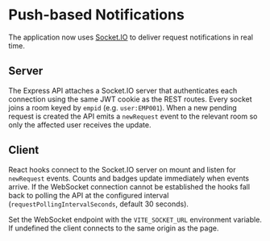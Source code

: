 # Push-based Notifications

The application now uses [Socket.IO](https://socket.io/) to deliver request
notifications in real time.

## Server

The Express API attaches a Socket.IO server that authenticates each connection
using the same JWT cookie as the REST routes. Every socket joins a room keyed by
`empid` (e.g. `user:EMP001`). When a new pending request is created the API
emits a `newRequest` event to the relevant room so only the affected user
receives the update.

## Client

React hooks connect to the Socket.IO server on mount and listen for
`newRequest` events. Counts and badges update immediately when events arrive.
If the WebSocket connection cannot be established the hooks fall back to polling
the API at the configured interval (`requestPollingIntervalSeconds`, default
30&nbsp;seconds).

Set the WebSocket endpoint with the `VITE_SOCKET_URL` environment variable. If
undefined the client connects to the same origin as the page.
